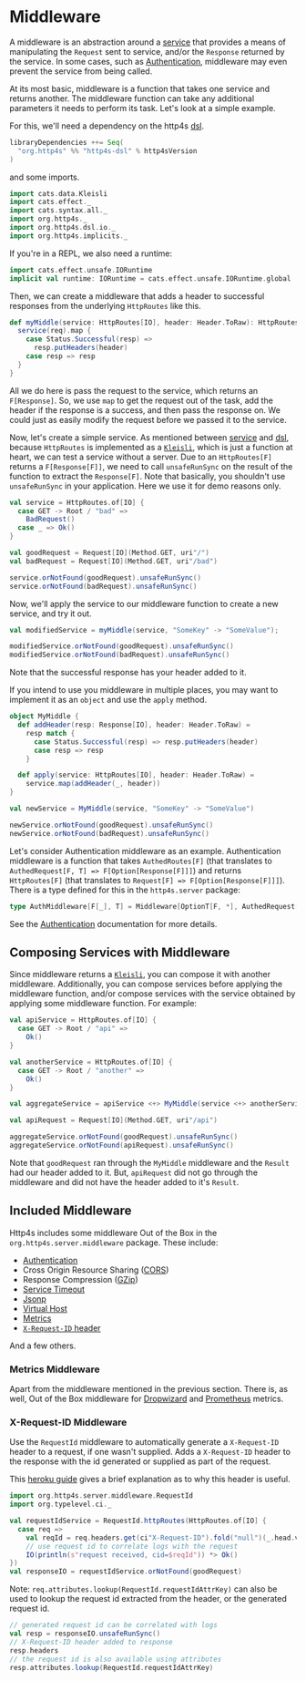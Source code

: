 # Middleware

A middleware is an abstraction around a [service] that provides a means of manipulating
the `Request` sent to service, and/or the `Response` returned by the service. In
some cases, such as [Authentication], middleware may even prevent the service
from being called.

At its most basic, middleware is a function that takes one service
and returns another. The middleware function can take any additional parameters 
it needs to perform its task. Let's look at a simple example.

For this, we'll need a dependency on the http4s [dsl].

```scala
libraryDependencies ++= Seq(
  "org.http4s" %% "http4s-dsl" % http4sVersion
)
```
and some imports.

```scala mdoc:silent
import cats.data.Kleisli
import cats.effect._
import cats.syntax.all._
import org.http4s._
import org.http4s.dsl.io._
import org.http4s.implicits._
```


If you're in a REPL, we also need a runtime:

```scala mdoc:silent
import cats.effect.unsafe.IORuntime
implicit val runtime: IORuntime = cats.effect.unsafe.IORuntime.global
```

Then, we can create a middleware that adds a header to successful responses from
the underlying `HttpRoutes` like this.

```scala mdoc
def myMiddle(service: HttpRoutes[IO], header: Header.ToRaw): HttpRoutes[IO] = Kleisli { (req: Request[IO]) =>
  service(req).map {
    case Status.Successful(resp) =>
      resp.putHeaders(header)
    case resp => resp
  }
}
```

All we do here is pass the request to the service,
which returns an `F[Response]`. So, we use `map` to get the request out of the task,
add the header if the response is a success, and then pass the response on. We could
just as easily modify the request before we passed it to the service.

Now, let's create a simple service. As mentioned between [service] and [dsl], because `HttpRoutes`
is implemented as a [`Kleisli`], which is just a function at heart, we can test a
service without a server. Due to an `HttpRoutes[F]` returns a `F[Response[F]]`,
we need to call `unsafeRunSync` on the result of the function to extract the `Response[F]`.
Note that basically, you shouldn't use `unsafeRunSync` in your application. 
Here we use it for demo reasons only.

```scala mdoc:silent
val service = HttpRoutes.of[IO] {
  case GET -> Root / "bad" =>
    BadRequest()
  case _ => Ok()
}

val goodRequest = Request[IO](Method.GET, uri"/")
val badRequest = Request[IO](Method.GET, uri"/bad")
```

```scala mdoc
service.orNotFound(goodRequest).unsafeRunSync()
service.orNotFound(badRequest).unsafeRunSync()
```

Now, we'll apply the service to our middleware function to create a new service, and try it out.

```scala mdoc:silent
val modifiedService = myMiddle(service, "SomeKey" -> "SomeValue");
```

```scala mdoc
modifiedService.orNotFound(goodRequest).unsafeRunSync()
modifiedService.orNotFound(badRequest).unsafeRunSync()
```

Note that the successful response has your header added to it.

If you intend to use you middleware in multiple places, you may want to implement
it as an `object` and use the `apply` method.

```scala mdoc:silent
object MyMiddle {
  def addHeader(resp: Response[IO], header: Header.ToRaw) =
    resp match {
      case Status.Successful(resp) => resp.putHeaders(header)
      case resp => resp
    }

  def apply(service: HttpRoutes[IO], header: Header.ToRaw) =
    service.map(addHeader(_, header))
}

val newService = MyMiddle(service, "SomeKey" -> "SomeValue")
```

```scala mdoc
newService.orNotFound(goodRequest).unsafeRunSync()
newService.orNotFound(badRequest).unsafeRunSync()
```

Let's consider Authentication middleware as an example. Authentication
middleware is a function that takes `AuthedRoutes[F]` 
(that translates to `AuthedRequest[F, T] => F[Option[Response[F]]]`) 
and returns `HttpRoutes[F]` (that translates to `Request[F] => F[Option[Response[F]]]`). 
There is a type defined for this in the `http4s.server` package:

```scala
type AuthMiddleware[F[_], T] = Middleware[OptionT[F, *], AuthedRequest[F, T], Response[F], Request[F], Response[F]]
```
See the [Authentication] documentation for more details.

## Composing Services with Middleware
Since middleware returns a [`Kleisli`], you can compose it with another middleware.
Additionally, you can compose services before applying the middleware function, 
and/or compose services with the service obtained by applying some middleware function. 
For example:

```scala mdoc:silent
val apiService = HttpRoutes.of[IO] {
  case GET -> Root / "api" =>
    Ok()
}

val anotherService = HttpRoutes.of[IO] {
  case GET -> Root / "another" =>
    Ok()
}

val aggregateService = apiService <+> MyMiddle(service <+> anotherService, "SomeKey" -> "SomeValue")

val apiRequest = Request[IO](Method.GET, uri"/api")
```

```scala mdoc
aggregateService.orNotFound(goodRequest).unsafeRunSync()
aggregateService.orNotFound(apiRequest).unsafeRunSync()
```

Note that `goodRequest` ran through the `MyMiddle` middleware and the `Result` had
our header added to it. But, `apiRequest` did not go through the middleware and did
not have the header added to it's `Result`.

## Included Middleware
Http4s includes some middleware Out of the Box in the `org.http4s.server.middleware`
package. These include:

* [Authentication]
* Cross Origin Resource Sharing ([CORS])
* Response Compression ([GZip])
* [Service Timeout]
* [Jsonp]
* [Virtual Host]
* [Metrics]
* [`X-Request-ID` header]

And a few others.

### Metrics Middleware

Apart from the middleware mentioned in the previous section. There is, as well,
Out of the Box middleware for [Dropwizard](https://http4s.github.io/http4s-dropwizard-metrics/) and [Prometheus](https://http4s.github.io/http4s-prometheus-metrics/) metrics.

### X-Request-ID Middleware

Use the `RequestId` middleware to automatically generate a `X-Request-ID` header to a request,
if one wasn't supplied. Adds a `X-Request-ID` header to the response with the id generated
or supplied as part of the request.

This [heroku guide](https://devcenter.heroku.com/articles/http-request-id) gives a brief explanation
as to why this header is useful.

```scala mdoc:silent
import org.http4s.server.middleware.RequestId
import org.typelevel.ci._

val requestIdService = RequestId.httpRoutes(HttpRoutes.of[IO] {
  case req =>
    val reqId = req.headers.get(ci"X-Request-ID").fold("null")(_.head.value)
    // use request id to correlate logs with the request
    IO(println(s"request received, cid=$reqId")) *> Ok()
})
val responseIO = requestIdService.orNotFound(goodRequest)
```

Note: `req.attributes.lookup(RequestId.requestIdAttrKey)` can also be used to lookup the request id
extracted from the header, or the generated request id.

```scala mdoc
// generated request id can be correlated with logs
val resp = responseIO.unsafeRunSync()
// X-Request-ID header added to response
resp.headers
// the request id is also available using attributes
resp.attributes.lookup(RequestId.requestIdAttrKey)
```

[service]: service.md
[dsl]: dsl.md
[Authentication]: auth.md
[CORS]: cors.md
[GZip]: gzip.md
[HSTS]: hsts.md
[Service Timeout]: @API_URL@/org/http4s/server/middleware/Timeout$
[Jsonp]: @API_URL@/org/http4s/server/middleware/Jsonp$
[Virtual Host]: @API_URL@/org/http4s/server/middleware/VirtualHost$
[Metrics]: @API_URL@/org/http4s/server/middleware/Metrics$
[`X-Request-ID` header]: @API_URL@/org/http4s/server/middleware/RequestId$
[`Kleisli`]: https://typelevel.org/cats/datatypes/kleisli.html
